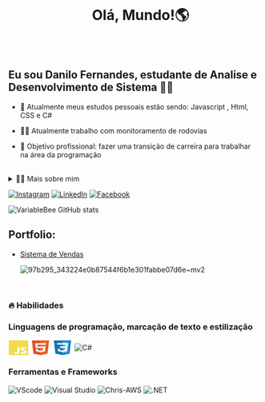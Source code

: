 <!--título-->
<div id="user-content-toc">
  <ul align="center">
    <summary><h1 style="display: inline-block">Olá, Mundo!🌎</h1></summary>
</div>

<br>

<!-- Presentation -->
<p>
  <h2> Eu sou Danilo Fernandes, estudante de Analise e Desenvolvimento de Sistema 👨‍💻</h2>

  - 🔭 Atualmente meus estudos pessoais estão sendo: Javascript , Html, CSS e C#

  - 👨‍💼 Atualmente trabalho com monitoramento de rodovias

  - 🎯 Objetivo profissional: fazer uma transição de carreira para trabalhar na área da programação    
</p>

<br>

<details>
  <summary>👨‍💻 Mais sobre mim</summary>

  - 💬 Tenho 31 anos, atualmente moro no Brasil. Tenho experiência com banco de dados SQL (MySql, SqlServer, Oracle), C#, Javascript, Html, CSS, Análise de monitoramento de rodovias e sinalização de obras e Visão computacional.

  - 👀 Estou à procura de uma oportunidade de estágio ou emprego na área da programação para aprender e também pôr em prática, todas as competências e habilidades que venho desenvolvendo ao longo desse período.

  - 📖🤓🧘‍♂️ No meu tempo livre gosto de estudar, ler, seja um bom livro, Mangá ou quadrinhos, assim como assistir filmes e ir a academia! 
</details>


<!-- Links -->
[![Instagram](https://img.shields.io/badge/Instagram-E4405F?style=for-the-badge&logo=instagram&logoColor=white)](https://www.instagram.com/danilo_f_gomes/profilecard/?igsh=bXhiem9qcHJ2Zmcw)
[![LinkedIn](https://img.shields.io/badge/LinkedIn-0077B5?style=for-the-badge&logo=linkedin&logoColor=white)](https://www.linkedin.com/in/danilo-fernandes-67242b1a7/)
[![Facebook](https://img.shields.io/badge/Facebook-1877F2?style=for-the-badge&logo=facebook&logoColor=white)](https://www.facebook.com/share/19jfGDGK7T/)


<!-- GithubStats -->
![VariableBee GitHub stats](https://github-readme-stats.vercel.app/api?username=dan1723&show_icons=true&theme=gotham)

## Portfolio:
- [Sistema de Vendas](https://github.com/dan1723/Sistema-de-Vendas-Web)


  <!-- GIF -->
  ![97b295_343224e0b87544f6b1e301fabbe07d6e~mv2](https://github.com/user-attachments/assets/a3310bf0-f169-4b95-b354-45c09d6c220d)

<br>
<h3>🔥 Habilidades</h3> 
<!-- Habilidades: Linguagens de programação -->
  <div style="flex-basis: 48%;">
    <h3>Linguagens de programação, marcação de texto e estilização</h3>
    <img align="center" alt="Js" height="30" width="40" src="https://raw.githubusercontent.com/devicons/devicon/master/icons/javascript/javascript-plain.svg">
    <img align="center" alt="HTML" height="30" width="40" src="https://raw.githubusercontent.com/devicons/devicon/master/icons/html5/html5-original.svg">
    <img align="center" alt="CSS" height="30" width="40" src="https://raw.githubusercontent.com/devicons/devicon/master/icons/css3/css3-original.svg">
    <img align="center" alt="C#" height="30" width="40" src="https://github.com/user-attachments/assets/2aa78906-f080-44f9-b8b0-ec63c7559299">
  </div>
  
  <!-- Skills: Tools & Frameworks -->
  <div style="flex-basis: 48%;">
    <h3>Ferramentas e Frameworks</h3>
    <img align="center" alt="VScode" height="30" width="40" src="https://cdn.jsdelivr.net/gh/devicons/devicon/icons/vscode/vscode-original.svg">
    <img align="center" alt="Visual Studio" height="30" width="40" src="https://cdn.jsdelivr.net/gh/devicons/devicon/icons/visualstudio/visualstudio-plain.svg">
    <img align="center" alt="Chris-AWS" height="30" width="40" src="https://cdn.jsdelivr.net/gh/devicons/devicon/icons/git/git-original.svg">
    <img align="center" alt=".NET" height="30" width="40" src="https://cdn.jsdelivr.net/gh/devicons/devicon/icons/dot-net/dot-net-original.svg">
  </div>
  


